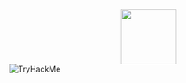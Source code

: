 <div id="header" align="center">
  <img src="https://giphy.com/stickers/capgemini-techchallenge2020-india-gjrYDwbjnK8x36xZIO" width="100"/>
</div>



<img src="https://tryhackme-badges.s3.amazonaws.com/revel.andrade.png" alt="TryHackMe">
